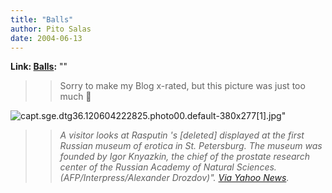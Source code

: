 ```yaml
---
title: "Balls"
author: Pito Salas
date: 2004-06-13
---
```


**Link: [Balls](None):** ""


>>

>> Sorry to make my Blog x-rated, but this picture was just too much 🙂

>>

>>
![capt.sge.dtg36.120604222825.photo00.default-380x277\[1\].jpg](https://i0.wp.com/s3.media.squarespace.com/production/1075723/12829350/weblogs/archives/capt.sge.dtg36.120604222825.photo00.default-380x277%5B1%5D.jpg?resize=380%2C277)"

>>

>> _A visitor looks at Rasputin 's [deleted] displayed at the first Russian
museum of erotica in St. Petersburg. The museum was founded by Igor Knyazkin,
the chief of the prostate research center of the Russian Academy of Natural
Sciences.(AFP/Interpress/Alexander Drozdov)". [Via Yahoo
News](<http://story.news.yahoo.com/news?tmpl=story&u=/040612/photos_od_afp/040612223046_6vsf86zu_photo0>)._


